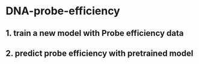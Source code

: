 # DNA-probe-efficiency

## 1. train a new model with Probe efficiency data


## 2. predict probe efficiency with pretrained model